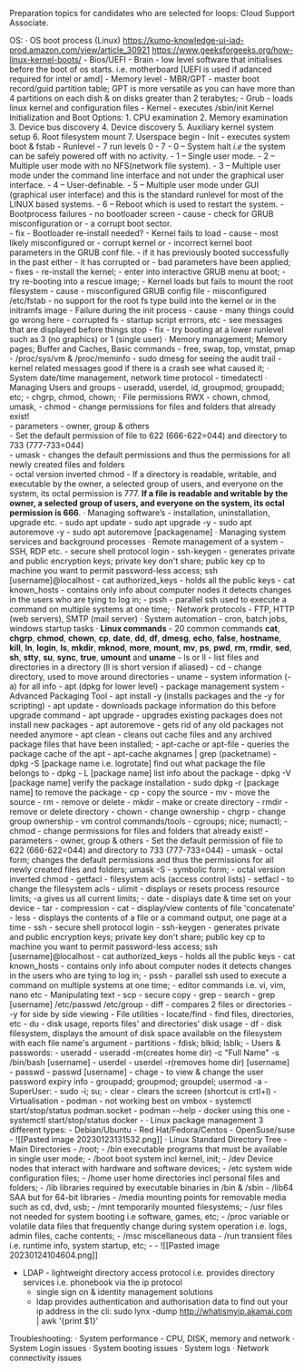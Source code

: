 Preparation topics for candidates who are selected for loops: Cloud Support Associate. 


OS: 
· OS boot process (Linux) https://kumo-knowledge-ui-iad-prod.amazon.com/view/article_30921 https://www.geeksforgeeks.org/how-linux-kernel-boots/
	- Bios/UEFI - Brain - low level software that initialises before the boot of os starts. i.e. motherboard [UEFI is used if adanced required for intel or amd]
	- Memory level - MBR/GPT - master boot record/guid partition table; GPT is more versatile as you can have more than 4 partitions on each dish & on disks greater than 2 terabytes;
	- Grub - loads linux kernel and configuration files
	- Kernel - executes /sbin/init Kernel Initialization and Boot Options:
			1.  CPU examination
			2.  Memory examination
			3.  Device bus discovery
			4.  Device discovery
			5.  Auxiliary kernel system setup
			6.  Root filesystem mount
			7.  Userspace begin
	- Init - executes system boot & fstab
	- Runlevel - 7 run levels 0 - 7 
		- 0 – System halt _i.e_ the system can be safely powered off with no activity.
		-   1 – Single user mode.
		-   2 – Multiple user mode with no NFS(network file system).
		-   3 – Multiple user mode under the command line interface and not under the graphical user interface.
		-   4 – User-definable.
		-   5 – Multiple user mode under GUI (graphical user interface) and this is the standard runlevel for most of the LINUX based systems.
		-   6 – Reboot which is used to restart the system.
	- Bootprocess failures
		- no bootloader screen
			- cause 
				- check for GRUB misconfiguration or 
				- a corrupt boot sector.  
			- fix
				- Bootloader re-install needed?
		- Kernel fails to load
			- cause 
				- most likely misconfigured or 
				- corrupt kernel or 
				- incorrect kernel boot parameters in the GRUB conf file.
			- if it has previously booted successfully in the past either 
				- it has corrupted or 
				- bad parameters have been applied;
			- fixes
				- re-install the kernel;
				- enter into interactive GRUB menu at boot;
				- try re-booting into a rescue image;
		- Kernel loads but fails to mount the root filesystem
			- cause
				- misconfigured GRUB config file
				- misconfigured /etc/fstab
				- no support for the root fs type build into the kernel or in the initramfs image
		- Failure during the init process
			- cause
				- many things could go wrong here
					- corrupted fs
					- startup script errrors, etc
				- see messages that are displayed before things stop
			- fix
				- try booting at a lower runlevel such as 3 (no graphics) or 1 (single user)
· Memory management; Memory pages; Buffer and Caches, Basic commands 
	- free, swap, top, vmstat, pmap
	- /proc/sys/vm & /proc/meminfo
	- sudo dmesg for seeing the audit trail - kernel related messages good if there is a crash see what caused it;
· System date/time management, network time protocol 
	- timedatectl 
· Managing Users and groups 
	- useradd, userdel, id, groupmod; groupadd; etc;
	- chgrp, chmod, chown;
· File permissions RWX
	- chown, chmod, umask, 
	- chmod - change permissions for files and folders that already exist!  
		- parameters - owner, group & others  
		- Set the default permission of file to 622 (666-622=044) and directory to 733 (777-733=044)  
	- umask - changes the default permissions and thus the permissions for all newly created files and folders  
		- octal version inverted chmod
	- If a directory is readable, writable, and executable by the owner, a selected group of users, and everyone on the system, its octal permission is 777. **If a file is readable and writable by the owner, a selected group of users, and everyone on the system, its octal permission is 666**.
· Managing software’s - installation, uninstallation, upgrade etc. 
	- sudo apt update
	- sudo apt upgrade -y
	- sudo apt autoremove -y
	- sudo apt autoremove [packagename]
· Managing system services and background processes 
· Remote management of a system - SSH, RDP etc. 
	- secure shell protocol login
		- ssh-keygen - generates private and public encryption keys; private key don't share; public key cp to machine you want to permit password-less access; ssh [username]@localhost
		- cat authorized_keys - holds all the public keys
		- cat known_hosts - contains only info about computer nodes it detects changes in the users who are tying to log in;
		- pssh - parallel ssh used to execute a command on multiple systems at one time;
· Network protocols - FTP, HTTP (web servers), SMTP (mail server) 
· System automation - cron, batch jobs, windows startup tasks 
· **Linux commands** - 20 common commands **cat**, **chgrp**, **chmod**, **chown**, **cp**, **date**, **dd**, **df**, **dmesg**, **echo**, **false**, **hostname**, **kill**, **ln**, **login**, **ls**, **mkdir**, **mknod**, **more**, **mount**, **mv**, **ps**, **pwd**, **rm**, **rmdir**, **sed**, **sh**, **stty**, **su**, **sync**, **true**, **umount** and **uname**
	- ls or ll - list files and directories in a directory (ll is short version if aliased)
	- cd - change directory, used to move around directories
	- uname - system information (-a) for all info 
	- apt (dpkg for lower level) - package management system - Advanced Packaging Tool
			- apt install -y (installs packages and the -y for scripting)
			- apt update - downloads package information do this before upgrade command
			- apt upgrade - upgrades existing packages does not install new packages
			- apt autoremove - gets rid of any old packages not needed anymore
			- apt clean - cleans out cache files and any archived package files that have been installed;
		- apt-cache or apt-file - queries the package cache of the apt
			- apt-cache akgnames | grep (packetname)
		- dpkg -S [package name i.e. logrotate] find out what package the file belongs to
		- dpkg - L [package name] list info about the package
		- dpkg -V [package name] verify the package installation
		- sudo dpkg -r [package name] to remove the package
	- cp - copy the source
	- mv - move the source
	- rm - remove or delete
	- mkdir - make or create directory
	- rmdir - remove or delete directory
	- chown - change ownership
	- chgrp - change group ownership
	- vm control commands/tools
		- cgroups; nice; numactl;
	- chmod - change permissions for files and folders that already exist!
		- parameters - owner, group & others
		- Set the default permission of file to 622 (666-622=044) and directory to 733 (777-733=044)
	- umask - octal form; changes the default permissions and thus the permissions for all newly created files and folders; umask -S - symbolic form;
		- octal version inverted chmod
	- getfacl - filesystem acls (access control lists)
	- setfacl - to change the filesystem acls
	- ulimit - displays or resets process resource limits; -a gives us all current limits;
	- date - displays date & time set on your device
	- tar - compression
	- cat - display/view contents of file 'concatenate'
	- less - displays the contents of a file or a command output, one page at a time
	- ssh - secure shell protocol login
		- ssh-keygen - generates private and public encryption keys; private key don't share; public key cp to machine you want to permit password-less access; ssh [username]@localhost
		- cat authorized_keys - holds all the public keys
		- cat known_hosts - contains only info about computer nodes it detects changes in the users who are tying to log in;
		- pssh - parallel ssh used to execute a command on multiple systems at one time;
	- editor commands i.e. vi, vim, nano etc
	- Manipulating text 
		- scp - secure copy
		- grep - search - grep [username] /etc/passwd /etc/group
		- diff - compares 2 files or directories - -y for side by side viewing
	- File utilities
		- locate/find - find files, directories, etc
		- du - disk usage, reports files' and directories' disk usage
		- df - disk filesystem, displays the amount of disk space available on the filesystem with each file name's argument
		- partitions 
			- fdisk; blkid; lsblk;
	- Users & passwords:
		- useradd - useradd -m(creates home dir) -c "Full Name" -s /bin/bash [username]
		- userdel - userdel -r(removes home dir) [username]
		- passwd - passwd [username]
		- chage - to view & change the user password expiry info
		- groupadd; groupmod; groupdel; usermod -a
	- SuperUser:
		- sudo -i; su;
	- clear - clears the screen (shortcut is crtl+l)
	- Virtualisation
		- podman - not working best on vmbox
			- systemctl start/stop/status podman.socket
			- podman --help
		- docker using this one
			- systemctl start/stop/status docker
			- 
· Linux package management 3 different types:
	- Debian/Ubuntu
	- Red Hat/Fedora/Centos
	- OpenSuse/suse
	- ![[Pasted image 20230123131532.png]]
· Linux Standard Directory Tree - Main Directories
	- /root; 
	- /bin executable programs that must be available in single user mode; 
	- /boot boot system incl kernel, init; 
	- /dev Device nodes that interact with hardware and software devices;
	- /etc system wide configuration files;
	- /home user home directories incl personal files and folders;
	- /lib libraries required by executable binaries in /bin & /sbin
	- /lib64 SAA but for 64-bit libraries
	- /media mounting points for removable media such as cd, dvd, usb;
	- /mnt temporarily mounted filesystems;
	- /usr files not needed for system booting i.e software, games, etc;
	- /proc variable or volatile data files that frequently change during system operation i.e. logs, admin files, cache contents;
	- /msc miscellaneous data
	- /run transient files i.e. runtime info, system startup, etc;
	- 
	- ![[Pasted image 20230124104604.png]]
- LDAP - lightweight directory access protocol i.e. provides directory services i.e. phonebook via the ip protocol
	- single sign on & identity management solutions
	- ldap provides authentication and authorisation data
to find out your ip address in the cli:
	sudo lynx -dump http://whatismyip.akamai.com | awk '{print $1}'


Troubleshooting: 
· System performance - CPU, DISK, memory and network 
· System Login issues 
· System booting issues 
· System logs 
· Network connectivity issues



